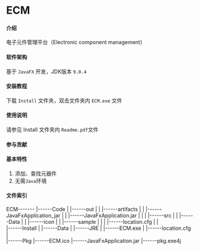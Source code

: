 # ECM

#### 介绍
电子元件管理平台（Electronic component management）

#### 软件架构
基于 `JavaFX` 开发，JDK版本 `9.0.4`


#### 安装教程

下载 `Install` 文件夹，双击文件夹内 `ECM.exe` 文件


#### 使用说明

请参见 Install 文件夹内 `Readme.pdf`文件


#### 参与贡献


#### 基本特性
1. 添加、查找元器件
2. 无需`Java`环境

#### 文件索引
ECM-------
        |------Code
        |        |------out
        |        |       |------artifacts
        |        |                  |------JavaFxApplication_jar
        |        |                                   |------JavaFxApplication.jar
        |        | 
        |        |------src
        |        |        |------Data
        |        |        |------icon
        |        |        |------sample
        |        |
        |        |------location.cfg
        |
        |  
        |------Install
        |         |------Data
        |         |------JRE
        |         |------ECM.exe
        |         |------location.cfg
        |         
        |------Pkg
                |------ECM.ico
                |------JavaFxApplication.jar
                |------pkg.exe4j

